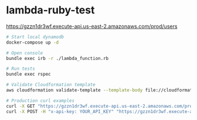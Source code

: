 # lambda-ruby-test
https://gzzn1dr3wf.execute-api.us-east-2.amazonaws.com/prod/users

```bash
# Start local dynamodb
docker-compose up -d

# Open console
bundle exec irb -r ./lambda_function.rb

# Run tests
bundle exec rspec

# Validate Cloudformation template
aws cloudformation validate-template --template-body file://cloudformation_template.yml

# Production curl examples
curl -X GET "https://gzzn1dr3wf.execute-api.us-east-2.amazonaws.com/production/users"
curl -X POST -H "x-api-key: YOUR_API_KEY" "https://gzzn1dr3wf.execute-api.us-east-2.amazonaws.com/production/users?name=Alice"

```
